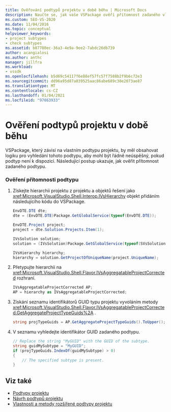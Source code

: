 ```yaml
---
title: Ověřování podtypů projektu v době běhu | Microsoft Docs
description: Naučte se, jak vaše VSPackage ověří přítomnost zadaného vlastního podtypu projektu, na kterém závisí.
ms.custom: SEO-VS-2020
ms.date: 11/04/2016
ms.topic: conceptual
helpviewer_keywords:
- project subtypes
- check subtypes
ms.assetid: b87780ec-36a3-4e9a-9ee2-7abdc26db739
author: acangialosi
ms.author: anthc
manager: jillfra
ms.workload:
- vssdk
ms.openlocfilehash: b5d69c54117f6e88ef57fc57f7588b2f9b6c72e3
ms.sourcegitcommit: dd96a95d87a039525aac86abe689c30e2073ae87
ms.translationtype: MT
ms.contentlocale: cs-CZ
ms.lasthandoff: 01/04/2021
ms.locfileid: "97863933"
---
```

# <a name="verify-subtypes-of-a-project-at-run-time"></a>Ověření podtypů projektu v době běhu
VSPackage, který závisí na vlastním podtypu projektu, by měl obsahovat logiku pro vyhledání tohoto podtypu, aby mohl být řádně neúspěšný, pokud podtyp není k dispozici. Následující postup ukazuje, jak ověřit přítomnost zadaného podtypu.

### <a name="to-verify-the-presence-of-a-subtype"></a>Ověření přítomnosti podtypu

1. Získejte hierarchii projektu z projektu a objektů řešení jako <xref:Microsoft.VisualStudio.Shell.Interop.IVsHierarchy> objekt přidáním následujícího kódu do VSPackage.

    ```csharp
    EnvDTE.DTE dte;
    dte = (EnvDTE.DTE)Package.GetGlobalService(typeof(EnvDTE.DTE));

    EnvDTE.Project project;
    project = dte.Solution.Projects.Item(1);

    IVsSolution solution;
    solution = (IVsSolution)Package.GetGlobalService(typeof(SVsSolution));

    IVsHierarchy hierarchy;
    hierarchy = solution.GetProjectOfUniqueName(project.UniqueName);

    ```

2. Přetypujte hierarchii na <xref:Microsoft.VisualStudio.Shell.Flavor.IVsAggregatableProjectCorrected> rozhraní.

    ```csharp
    IVsAggregatableProjectCorrected AP;
    AP = hierarchy as IVsAggregatableProjectCorrected;

    ```

3. Získání seznamu identifikátorů GUID typu projektu vyvoláním metody <xref:Microsoft.VisualStudio.Shell.Flavor.IVsAggregatableProjectCorrected.GetAggregateProjectTypeGuids%2A> .

    ```csharp
    string projTypeGuids = AP.GetAggregateProjectTypeGuids().ToUpper();

    ```

4. V seznamu vyhledejte identifikátor GUID zadaného podtypu.

    ```csharp
    // Replace the string "MyGUID" with the GUID of the subtype.
    string guidMySubtype = "MyGUID";
    if (projTypeGuids.IndexOf(guidMySubtype) > 0)
    {
        // The specified subtype is present.
    }
    ```

## <a name="see-also"></a>Viz také
- [Podtypy projektu](../extensibility/internals/project-subtypes.md)
- [Návrh podtypů projektu](../extensibility/internals/project-subtypes-design.md)
- [Vlastnosti a metody rozšířené podtypy projektu](../extensibility/internals/properties-and-methods-extended-by-project-subtypes.md)
